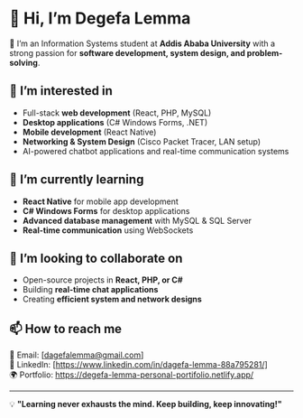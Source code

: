 # 👋 Hi, I’m Degefa Lemma

🔹 I’m an Information Systems student at **Addis Ababa University** with a strong passion for **software development, system design, and problem-solving**.  

## 👀 I’m interested in  
- Full-stack **web development** (React, PHP, MySQL)  
- **Desktop applications** (C# Windows Forms, .NET)  
- **Mobile development** (React Native)  
- **Networking & System Design** (Cisco Packet Tracer, LAN setup)  
- AI-powered chatbot applications and real-time communication systems  

## 🌱 I’m currently learning  
- **React Native** for mobile app development  
- **C# Windows Forms** for desktop applications  
- **Advanced database management** with MySQL & SQL Server  
- **Real-time communication** using WebSockets  

## 💞️ I’m looking to collaborate on  
- Open-source projects in **React, PHP, or C#**  
- Building **real-time chat applications**  
- Creating **efficient system and network designs**  

## 📫 How to reach me  
📧 Email: [dagefalemma@gmail.com]  
💼 LinkedIn: [https://www.linkedin.com/in/dagefa-lemma-88a795281/]  
🌍 Portfolio: https://degefa-lemma-personal-portifolio.netlify.app/  

---

💡 **"Learning never exhausts the mind. Keep building, keep innovating!"**  

